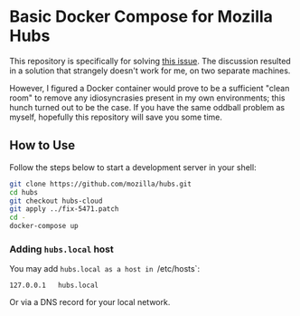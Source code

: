 # Basic Docker Compose for Mozilla Hubs
This repository is specifically for solving [this issue](https://github.com/mozilla/hubs/issues/5471). The discussion resulted in a solution that strangely doesn't work for me, on two separate machines.

However, I figured a Docker container would prove to be a sufficient "clean room" to remove any idiosyncrasies present in my own environments; this hunch turned out to be the case. If you have the same oddball problem as myself, hopefully this repository will save you some time.

## How to Use
Follow the steps below to start a development server in your shell:
```sh
git clone https://github.com/mozilla/hubs.git
cd hubs
git checkout hubs-cloud
git apply ../fix-5471.patch
cd -
docker-compose up
```

### Adding `hubs.local` host
You may add `hubs.local as a host in `/etc/hosts`:
```
127.0.0.1   hubs.local
```
Or via a DNS record for your local network.
